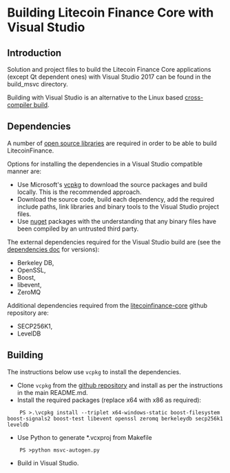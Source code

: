 Building Litecoin Finance Core with Visual Studio
========================================

Introduction
---------------------
Solution and project files to build the Litecoin Finance Core applications (except Qt dependent ones) with Visual Studio 2017 can be found in the build_msvc directory.

Building with Visual Studio is an alternative to the Linux based [cross-compiler build](https://github.com/litecoinfinance/litecoinfinance/blob/master/doc/build-windows.md).

Dependencies
---------------------
A number of [open source libraries](https://github.com/litecoinfinance/litecoinfinance/blob/master/doc/dependencies.md) are required in order to be able to build LitecoinFinance.

Options for installing the dependencies in a Visual Studio compatible manner are:

- Use Microsoft's [vcpkg](https://docs.microsoft.com/en-us/cpp/vcpkg) to download the source packages and build locally. This is the recommended approach.
- Download the source code, build each dependency, add the required include paths, link libraries and binary tools to the Visual Studio project files.
- Use [nuget](https://www.nuget.org/) packages with the understanding that any binary files have been compiled by an untrusted third party.

The external dependencies required for the Visual Studio build are (see the [dependencies doc](https://github.com/litecoinfinance/litecoinfinance/blob/master/doc/dependencies.md) for versions):

- Berkeley DB,
- OpenSSL,
- Boost,
- libevent,
- ZeroMQ

Additional dependencies required from the [litecoinfinance-core](https://github.com/bitcoin-core) github repository are:
- SECP256K1,
- LevelDB

Building
---------------------
The instructions below use `vcpkg` to install the dependencies.

- Clone `vcpkg` from the [github repository](https://github.com/Microsoft/vcpkg) and install as per the instructions in the main README.md.
- Install the required packages (replace x64 with x86 as required):

```
    PS >.\vcpkg install --triplet x64-windows-static boost-filesystem boost-signals2 boost-test libevent openssl zeromq berkeleydb secp256k1 leveldb
```

- Use Python to generate *.vcxproj from Makefile

```
    PS >python msvc-autogen.py
```

- Build in Visual Studio.
